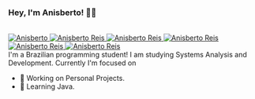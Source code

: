 ### Hey, I'm Anisberto! 👋🏾
<br>
<a href="https://www.linkedin.com/in/anisberto/">
    <img alt="Anisberto" src="https://camo.githubusercontent.com/e8b2fb68680bc3190303933e9cb234c90944c13fc47adbf50b035ba3f891efc5/68747470733a2f2f696d672e736869656c64732e696f2f62616467652f2d4c696e6b6564496e2d626c75653f7374796c653d666c61742d737175617265266c6f676f3d4c696e6b6564696e266c6f676f436f6c6f723d7768697465266c696e6b3d68747470733a2f2f7777772e6c696e6b6564696e2e636f6d2f696e2f636c6f7564736f6e2f" alt="Linkedin Badge" data-canonical-src="https://img.shields.io/badge/-LinkedIn-blue?style=flat-square&amp;logo=Linkedin&amp;logoColor=white&amp;link=https://www.linkedin.com/in/anisberto/" style="max-width:100%;">
</a>
<a href="https://github.com/anisberto">
    <img alt="Anisberto Reis" src="https://img.shields.io/github/followers/anisberto?style=social">
</a>
<a href="https://twitter.com/AnisbertoKing">
    <img alt="Anisberto Reis" src="https://img.shields.io/twitter/url?style=social&url=https%3A%2F%2Ftwitter.com%2FAnisbertoKing">
</a>
<a href="https://www.instagram.com/anisberto_reis/">
    <img alt="Anisberto Reis" src="https://img.shields.io/badge/Anisberto-Instagran-pink">
</a>
<a href="mailto:anisbertoos@gmail.com?subject=Questions" title="Email-Anisberto">
    <img alt="Anisberto Reis" src="https://img.shields.io/badge/Anisberto-Email-red">
</a>
<a href="mailto:anisberto_reis@hotmail.com.com?subject=Questions" title="Email-Anisberto">
    <img alt="Anisberto Reis" src="https://img.shields.io/badge/Anisberto-Email-blue">
</a>
<br>
I'm a Brazilian programming student! I am studying Systems Analysis and Development.
Currently I'm focused on

- 🔭 Working on Personal Projects.
- 🌱 Learning Java.
